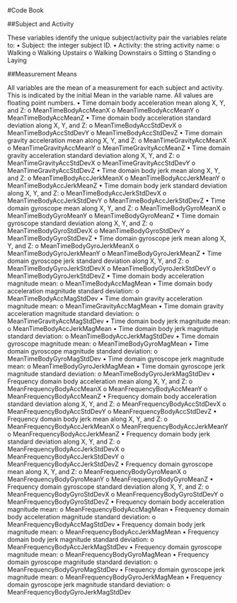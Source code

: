 #Code Book

##Subject and Activity

These variables identify the unique subject/activity pair the variables relate to:
•	Subject: the integer subject ID.
•	Activity: the string activity name:
o	Walking
o	Walking Upstairs
o	Walking Downstairs
o	Sitting
o	Standing
o	Laying

##Measurement Means

All variables are the mean of a measurement for each subject and activity. This is indicated by the initial Mean in the variable name. All values are floating point numbers.
•	Time domain body acceleration mean along X, Y, and Z:
o	MeanTimeBodyAccMeanX
o	MeanTimeBodyAccMeanY
o	MeanTimeBodyAccMeanZ
•	Time domain body acceleration standard deviation along X, Y, and Z:
o	MeanTimeBodyAccStdDevX
o	MeanTimeBodyAccStdDevY
o	MeanTimeBodyAccStdDevZ
•	Time domain gravity acceleration mean along X, Y, and Z:
o	MeanTimeGravityAccMeanX
o	MeanTimeGravityAccMeanY
o	MeanTimeGravityAccMeanZ
•	Time domain gravity acceleration standard deviation along X, Y, and Z:
o	MeanTimeGravityAccStdDevX
o	MeanTimeGravityAccStdDevY
o	MeanTimeGravityAccStdDevZ
•	Time domain body jerk mean along X, Y, and Z:
o	MeanTimeBodyAccJerkMeanX
o	MeanTimeBodyAccJerkMeanY
o	MeanTimeBodyAccJerkMeanZ
•	Time domain body jerk standard deviation along X, Y, and Z:
o	MeanTimeBodyAccJerkStdDevX
o	MeanTimeBodyAccJerkStdDevY
o	MeanTimeBodyAccJerkStdDevZ
•	Time domain gyroscope mean along X, Y, and Z:
o	MeanTimeBodyGyroMeanX
o	MeanTimeBodyGyroMeanY
o	MeanTimeBodyGyroMeanZ
•	Time domain gyroscope standard deviation along X, Y, and Z:
o	MeanTimeBodyGyroStdDevX
o	MeanTimeBodyGyroStdDevY
o	MeanTimeBodyGyroStdDevZ
•	Time domain gyroscope jerk mean along X, Y, and Z:
o	MeanTimeBodyGyroJerkMeanX
o	MeanTimeBodyGyroJerkMeanY
o	MeanTimeBodyGyroJerkMeanZ
•	Time domain gyroscope jerk standard deviation along X, Y, and Z:
o	MeanTimeBodyGyroJerkStdDevX
o	MeanTimeBodyGyroJerkStdDevY
o	MeanTimeBodyGyroJerkStdDevZ
•	Time domain body acceleration magnitude mean:
o	MeanTimeBodyAccMagMean
•	Time domain body acceleration magnitude standard deviation:
o	MeanTimeBodyAccMagStdDev
•	Time domain gravity acceleration magnitude mean:
o	MeanTimeGravityAccMagMean
•	Time domain gravity acceleration magnitude standard deviation:
o	MeanTimeGravityAccMagStdDev
•	Time domain body jerk magnitude mean:
o	MeanTimeBodyAccJerkMagMean
•	Time domain body jerk magnitude standard deviation:
o	MeanTimeBodyAccJerkMagStdDev
•	Time domain gyroscope magnitude mean:
o	MeanTimeBodyGyroMagMean
•	Time domain gyroscope magnitude standard deviation:
o	MeanTimeBodyGyroMagStdDev
•	Time domain gyroscope jerk magnitude mean:
o	MeanTimeBodyGyroJerkMagMean
•	Time domain gyroscope jerk magnitude standard deviation:
o	MeanTimeBodyGyroJerkMagStdDev
•	Frequency domain body acceleration mean along X, Y, and Z:
o	MeanFrequencyBodyAccMeanX
o	MeanFrequencyBodyAccMeanY
o	MeanFrequencyBodyAccMeanZ
•	Frequency domain body acceleration standard deviation along X, Y, and Z:
o	MeanFrequencyBodyAccStdDevX
o	MeanFrequencyBodyAccStdDevY
o	MeanFrequencyBodyAccStdDevZ
•	Frequency domain body jerk mean along X, Y, and Z:
o	MeanFrequencyBodyAccJerkMeanX
o	MeanFrequencyBodyAccJerkMeanY
o	MeanFrequencyBodyAccJerkMeanZ
•	Frequency domain body jerk standard deviation along X, Y, and Z:
o	MeanFrequencyBodyAccJerkStdDevX
o	MeanFrequencyBodyAccJerkStdDevY
o	MeanFrequencyBodyAccJerkStdDevZ
•	Frequency domain gyroscope mean along X, Y, and Z:
o	MeanFrequencyBodyGyroMeanX
o	MeanFrequencyBodyGyroMeanY
o	MeanFrequencyBodyGyroMeanZ
•	Frequency domain gyroscope standard deviation along X, Y, and Z:
o	MeanFrequencyBodyGyroStdDevX
o	MeanFrequencyBodyGyroStdDevY
o	MeanFrequencyBodyGyroStdDevZ
•	Frequency domain body acceleration magnitude mean:
o	MeanFrequencyBodyAccMagMean
•	Frequency domain body acceleration magnitude standard deviation:
o	MeanFrequencyBodyAccMagStdDev
•	Frequency domain body jerk magnitude mean:
o	MeanFrequencyBodyAccJerkMagMean
•	Frequency domain body jerk magnitude standard deviation:
o	MeanFrequencyBodyAccJerkMagStdDev
•	Frequency domain gyroscope magnitude mean:
o	MeanFrequencyBodyGyroMagMean
•	Frequency domain gyroscope magnitude standard deviation:
o	MeanFrequencyBodyGyroMagStdDev
•	Frequency domain gyroscope jerk magnitude mean:
o	MeanFrequencyBodyGyroJerkMagMean
•	Frequency domain gyroscope jerk magnitude standard deviation:
o	MeanFrequencyBodyGyroJerkMagStdDev
